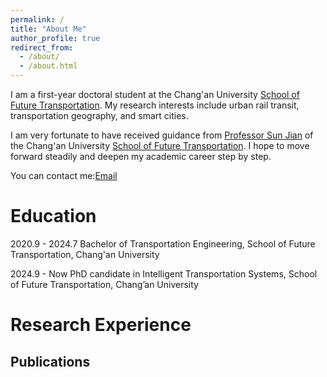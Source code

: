 ```yaml
---
permalink: /
title: "About Me"
author_profile: true
redirect_from: 
  - /about/
  - /about.html
---
```


I am a first-year doctoral student at the Chang'an University [School of Future Transportation](https://wljtxy.chd.edu.cn/). My research interests include urban rail transit, transportation geography, and smart cities.

I am very fortunate to have received guidance from [Professor Sun Jian](https://js.chd.edu.cn/jiaotong/sj2/list.htm) of the Chang'an University [School of Future Transportation](https://wljtxy.chd.edu.cn/). I hope to move forward steadily and deepen my academic career step by step.

You can contact me:[Email](2020900014@chd.edu.cn) 

Education 
======
2020.9 - 2024.7  Bachelor of Transportation Engineering, School of Future Transportation, Chang'an University

2024.9 - Now     PhD candidate in Intelligent Transportation Systems, School of Future Transportation, Chang’an University

Research Experience
======


Publications
------

